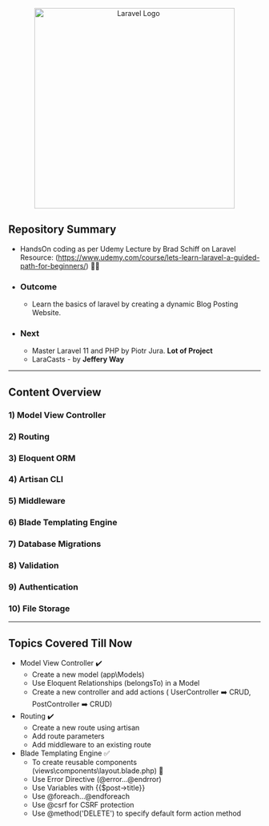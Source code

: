 <p align="center"><a href="https://laravel.com" target="_blank"><img src="https://raw.githubusercontent.com/laravel/art/master/logo-lockup/5%20SVG/2%20CMYK/1%20Full%20Color/laravel-logolockup-cmyk-red.svg" width="400" alt="Laravel Logo"></a></p>


## Repository Summary

- HandsOn coding as per Udemy Lecture by Brad Schiff on Laravel Resource: (https://www.udemy.com/course/lets-learn-laravel-a-guided-path-for-beginners/) 👨‍🎓
- ### Outcome
    - Learn the basics of laravel by creating a dynamic Blog Posting Website.
- ### Next
    - Master Laravel 11 and PHP by Piotr Jura. **Lot of Project**
    - LaraCasts - by **Jeffery Way**

---

## Content Overview
### 1) Model View Controller     
### 2) Routing
### 3) Eloquent ORM                  
### 4) Artisan CLI                   
### 5) Middleware                  
### 6) Blade Templating Engine                   
### 7) Database Migrations
### 8) Validation
### 9) Authentication
### 10) File Storage

---
## Topics Covered Till Now

- Model View Controller          ✔️
    - Create a new model (app\Models\)
    - Use Eloquent Relationships (belongsTo) in a Model
    - Create a new controller and add actions ( UserController ➡️ CRUD, PostController ➡️ CRUD)
- Routing                        ✔️
    - Create a new route using artisan
    - Add route parameters
    - Add middleware to an existing route
- Blade Templating Engine        ✅
    - To create reusable components (views\components\layout.blade.php)    📂
    - Use Error Directive (@error...@endrror)
    - Use Variables with {{$post->title}}
    - Use @foreach...@endforeach
    - Use @csrf for CSRF protection
    - Use @method('DELETE') to specify default form action method

